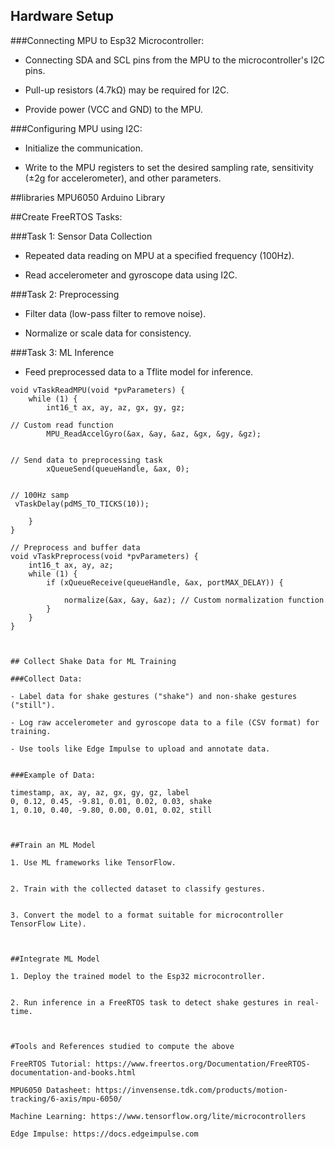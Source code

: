 ## Hardware Setup

###Connecting MPU to Esp32 Microcontroller:

- Connecting SDA and SCL pins from the MPU to the microcontroller's I2C pins.

- Pull-up resistors (4.7kΩ) may be required for I2C.

- Provide power (VCC and GND) to the MPU.

###Configuring MPU using I2C:

- Initialize the communication.

- Write to the MPU registers to set the desired sampling rate, sensitivity (±2g for accelerometer), and other parameters.

##libraries 
MPU6050 Arduino Library

##Create FreeRTOS Tasks:

###Task 1: Sensor Data Collection

- Repeated data reading on MPU at a specified frequency (100Hz).

- Read accelerometer and gyroscope data using I2C.


###Task 2: Preprocessing

- Filter data (low-pass filter to remove noise).

- Normalize or scale data for consistency.


###Task 3: ML Inference

- Feed preprocessed data to a Tflite model for inference.



```
void vTaskReadMPU(void *pvParameters) {
    while (1) {
        int16_t ax, ay, az, gx, gy, gz;

// Custom read function
        MPU_ReadAccelGyro(&ax, &ay, &az, &gx, &gy, &gz); 


// Send data to preprocessing task
        xQueueSend(queueHandle, &ax, 0); 


// 100Hz samp
 vTaskDelay(pdMS_TO_TICKS(10)); 

    }
}

// Preprocess and buffer data
void vTaskPreprocess(void *pvParameters) {
    int16_t ax, ay, az;
    while (1) {
        if (xQueueReceive(queueHandle, &ax, portMAX_DELAY)) {
            
            normalize(&ax, &ay, &az); // Custom normalization function
        }
    }
}



## Collect Shake Data for ML Training

###Collect Data:

- Label data for shake gestures ("shake") and non-shake gestures ("still").

- Log raw accelerometer and gyroscope data to a file (CSV format) for training.

- Use tools like Edge Impulse to upload and annotate data.


###Example of Data:

timestamp, ax, ay, az, gx, gy, gz, label
0, 0.12, 0.45, -9.81, 0.01, 0.02, 0.03, shake
1, 0.10, 0.40, -9.80, 0.00, 0.01, 0.02, still



##Train an ML Model

1. Use ML frameworks like TensorFlow.


2. Train with the collected dataset to classify gestures.


3. Convert the model to a format suitable for microcontroller TensorFlow Lite).



##Integrate ML Model

1. Deploy the trained model to the Esp32 microcontroller.


2. Run inference in a FreeRTOS task to detect shake gestures in real-time.



#Tools and References studied to compute the above 

FreeRTOS Tutorial: https://www.freertos.org/Documentation/FreeRTOS-documentation-and-books.html

MPU6050 Datasheet: https://invensense.tdk.com/products/motion-tracking/6-axis/mpu-6050/

Machine Learning: https://www.tensorflow.org/lite/microcontrollers

Edge Impulse: https://docs.edgeimpulse.com



